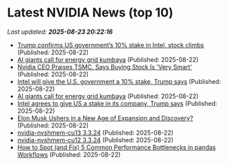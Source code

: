 # Latest NVIDIA News (top 10)
_Last updated: **2025-08-23 20:22:16**_

- [Trump confirms US government’s 10% stake in Intel, stock climbs](https://9to5mac.com/2025/08/22/trump-confirms-us-governments-10-stake-in-intel-stock-climbs/) (Published: 2025-08-22)
- [AI giants call for energy grid kumbaya](https://biztoc.com/x/849222022c0259bf) (Published: 2025-08-22)
- [Nvidia CEO Praises TSMC, Says Buying Stock Is 'Very Smart'](https://consent.yahoo.com/v2/collectConsent?sessionId=1_cc-session_6eec816f-99f0-4e7e-bf61-75aafc993e65) (Published: 2025-08-22)
- [Intel will give the U.S. government a 10% stake, Trump says](https://www.npr.org/2025/08/22/nx-s1-5509673/trump-says-us-government-will-take-stake-intel) (Published: 2025-08-22)
- [AI giants call for energy grid kumbaya](https://www.theregister.com/2025/08/22/microsoft_nvidia_openai_power_grid/) (Published: 2025-08-22)
- [Intel agrees to give US a stake in its company, Trump says](https://www.4029tv.com/article/trump-intel-agreed-give-us-stake-in-company/65874278) (Published: 2025-08-22)
- [Elon Musk Ushers in a New Age of Expansion and Discovery?](https://www.globenewswire.com/news-release/2025/08/22/3138000/0/en/Elon-Musk-Ushers-in-a-New-Age-of-Expansion-and-Discovery.html) (Published: 2025-08-22)
- [nvidia-nvshmem-cu13 3.3.24](https://pypi.org/project/nvidia-nvshmem-cu13/3.3.24/) (Published: 2025-08-22)
- [nvidia-nvshmem-cu12 3.3.24](https://pypi.org/project/nvidia-nvshmem-cu12/3.3.24/) (Published: 2025-08-22)
- [How to Spot (and Fix) 5 Common Performance Bottlenecks in pandas Workflows](https://developer.nvidia.com/blog/how-to-spot-and-fix-5-common-performance-bottlenecks-in-pandas-workflows/) (Published: 2025-08-22)
